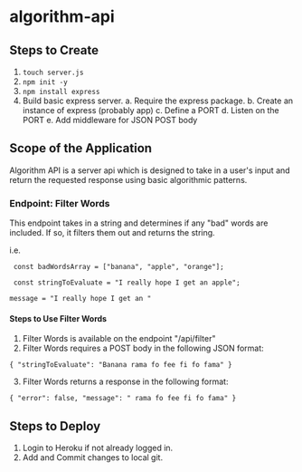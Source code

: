 # algorithm-api

## Steps to Create

1. `touch server.js`
2. `npm init -y`
3. `npm install express`
4. Build basic express server.
   a. Require the express package.
   b. Create an instance of express (probably app)
   c. Define a PORT
   d. Listen on the PORT
   e. Add middleware for JSON POST body

## Scope of the Application

Algorithm API is a server api which is designed to take in a user's input and return the requested response using basic algorithmic patterns.

### Endpoint: Filter Words

This endpoint takes in a string and determines if any "bad" words are included. If so, it filters them out and returns the string.

i.e.

`
const badWordsArray = ["banana", "apple", "orange"];`

`
const stringToEvaluate = "I really hope I get an apple";`

`message = "I really hope I get an "`

#### Steps to Use Filter Words

1. Filter Words is available on the endpoint "/api/filter"
2. Filter Words requires a POST body in the following JSON format:

`{
"stringToEvaluate": "Banana rama fo fee fi fo fama"
}`

3. Filter Words returns a response in the following format:

`{
    "error": false,
    "message": " rama fo fee fi fo fama"
}`


## Steps to Deploy
1. Login to Heroku if not already logged in. 
2. Add and Commit changes to local git.